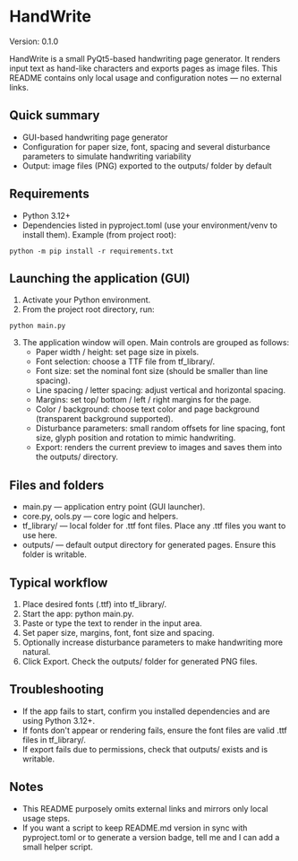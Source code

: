 # HandWrite

Version: 0.1.0

HandWrite is a small PyQt5-based handwriting page generator. It renders input text as hand-like characters and exports pages as image files. This README contains only local usage and configuration notes — no external links.

## Quick summary

- GUI-based handwriting page generator
- Configuration for paper size, font, spacing and several disturbance parameters to simulate handwriting variability
- Output: image files (PNG) exported to the outputs/ folder by default

## Requirements

- Python 3.12+
- Dependencies listed in pyproject.toml (use your environment/venv to install them). Example (from project root):

```pwsh
python -m pip install -r requirements.txt
```

## Launching the application (GUI)

1. Activate your Python environment.
2. From the project root directory, run:

```pwsh
python main.py
```

3. The application window will open. Main controls are grouped as follows:
   - Paper width / height: set page size in pixels.
   - Font selection: choose a TTF file from 	tf_library/.
   - Font size: set the nominal font size (should be smaller than line spacing).
   - Line spacing / letter spacing: adjust vertical and horizontal spacing.
   - Margins: set top/ bottom / left / right margins for the page.
   - Color / background: choose text color and page background (transparent background supported).
   - Disturbance parameters: small random offsets for line spacing, font size, glyph position and rotation to mimic handwriting.
   - Export: renders the current preview to images and saves them into the outputs/ directory.

## Files and folders

- main.py — application entry point (GUI launcher).
- core.py, 	ools.py — core logic and helpers.
- 	tf_library/ — local folder for .ttf font files. Place any .ttf files you want to use here.
- outputs/ — default output directory for generated pages. Ensure this folder is writable.

## Typical workflow

1. Place desired fonts (.ttf) into 	tf_library/.
2. Start the app: python main.py.
3. Paste or type the text to render in the input area.
4. Set paper size, margins, font, font size and spacing.
5. Optionally increase disturbance parameters to make handwriting more natural.
6. Click Export. Check the outputs/ folder for generated PNG files.

## Troubleshooting

- If the app fails to start, confirm you installed dependencies and are using Python 3.12+.
- If fonts don't appear or rendering fails, ensure the font files are valid .ttf files in 	tf_library/.
- If export fails due to permissions, check that outputs/ exists and is writable.

## Notes

- This README purposely omits external links and mirrors only local usage steps.
- If you want a script to keep README.md version in sync with pyproject.toml or to generate a version badge, tell me and I can add a small helper script.
